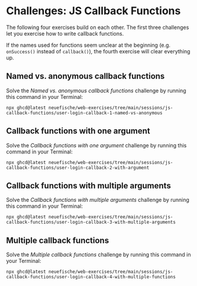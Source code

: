 # Challenges: JS Callback Functions

The following four exercises build on each other. The first three challenges let you exercise how to write callback functions.

If the names used for functions seem unclear at the beginning (e.g. `onSuccess()` instead of `callback()`), the fourth exercise will clear everything up.

## Named vs. anonymous callback functions

Solve the _Named vs. anonymous callback functions_ challenge by running this command in your Terminal:

```
npx ghcd@latest neuefische/web-exercises/tree/main/sessions/js-callback-functions/user-login-callback-1-named-vs-anonymous
```

## Callback functions with one argument

Solve the _Callback functions with one argument_ challenge by running this command in your Terminal:

```
npx ghcd@latest neuefische/web-exercises/tree/main/sessions/js-callback-functions/user-login-callback-2-with-argument
```

## Callback functions with multiple arguments

Solve the _Callback functions with multiple arguments_ challenge by running this command in your Terminal:

```
npx ghcd@latest neuefische/web-exercises/tree/main/sessions/js-callback-functions/user-login-callback-3-with-multiple-arguments
```

## Multiple callback functions

Solve the _Multiple callback functions_ challenge by running this command in your Terminal:

```
npx ghcd@latest neuefische/web-exercises/tree/main/sessions/js-callback-functions/user-login-callback-4-with-multiple-functions
```
